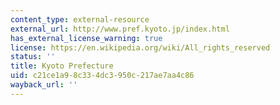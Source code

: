 ```yaml
---
content_type: external-resource
external_url: http://www.pref.kyoto.jp/index.html
has_external_license_warning: true
license: https://en.wikipedia.org/wiki/All_rights_reserved
status: ''
title: Kyoto Prefecture
uid: c21ce1a9-8c33-4dc3-950c-217ae7aa4c86
wayback_url: ''
---
```

